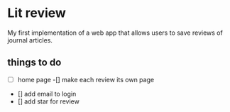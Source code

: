 # Lit review

My first implementation of a web app that allows users to save reviews of journal articles.

## things to do 

 - [ ] home page
-[] make each review its own page
- [] add email to login
- [] add star for review